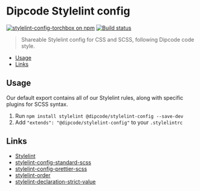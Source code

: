 # Dipcode Stylelint config

[![stylelint-config-torchbox on npm](https://img.shields.io/npm/v/stylelint-config-torchbox.svg)](https://www.npmjs.com/package/stylelint-config-torchbox) [![Build status](https://github.com/torchbox/stylelint-config-torchbox/workflows/CI/badge.svg)](https://github.com/torchbox/stylelint-config-torchbox/actions)

> Shareable Stylelint config for CSS and SCSS, following Dipcode code style.

- [Usage](#usage)
- [Links](#links)

## Usage

Our default export contains all of our Stylelint rules, along with specific plugins for SCSS syntax.

1. Run `npm install stylelint @dipcode/stylelint-config --save-dev`
2. Add `"extends": "@dipcode/stylelint-config"` to your `.stylelintrc`

## Links

- [Stylelint](https://stylelint.io/)
- [stylelint-config-standard-scss](https://www.npmjs.com/package/stylelint-config-standard-scss)
- [stylelint-config-prettier-scss](https://www.npmjs.com/package/stylelint-config-prettier-scss)
- [stylelint-order](https://www.npmjs.com/package/stylelint-order)
- [stylelint-declaration-strict-value](https://www.npmjs.com/package/stylelint-declaration-strict-value)
